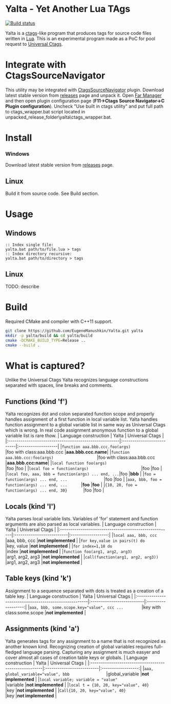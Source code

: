 # Yalta - Yet Another Lua TAgs
[![Build status](https://ci.appveyor.com/api/projects/status/2fpf7q0uf8643gvo?svg=true)](https://ci.appveyor.com/project/EugeneManushkin/yalta)

Yalta is a [ctags](https://en.wikipedia.org/wiki/Ctags)-like program that produces tags for source code files written in [Lua](https://www.lua.org/). This is an experimental program made as a PoC for pool request to [Universal Ctags](https://ctags.io/).

# Integrate with CtagsSourceNavigator
This utility may be integrated with [CtagsSourceNavigator](https://github.com/EugeneManushkin/CtagsSourceNavigator) plugin.
Download latest stable version from [releases](https://github.com/EugeneManushkin/Yalta/releases) page and unpack it. Open [Far Manager](https://www.farmanager.com/)
and then open plugin configuration page (**F11->Ctags Source Navigator->C Plugin configuration**). Uncheck "Use built in ctags utility" and put
full path to ctags_wrapper.bat script located in unpacked_release_folder\yalta\ctags_wrapper.bat.

# Install
### Windows
Download latest stable version from [releases](https://github.com/EugeneManushkin/Yalta/releases) page.
## Linux
Build it from source code. See Build section.

# Usage
## Windows
```batch
:: Index single file:
yalta.bat path/to/file.lua > tags
:: Index directory recursive:
yalta.bat path/to/directory > tags
```
## Linux
TODO: describe

# Build
Required CMake and compiler with C++11 support.
```bash
git clone https://github.com/EugeneManushkin/Yalta.git yalta
mkdir -p yalta/build && cd yalta/build
cmake -DCMAKE_BUILD_TYPE=Release ..
cmake --build .
```

# What is captured?
Unlike the Universal Ctags Yalta recognizes language constructions separated with spaces, line breaks and comments. 

## Functions (kind 'f')
Yalta recognizes dot and colon separated function scope and properly handles assignment of a first function in local variable list.
Yalta handles function assignment to a global variable list in same way as Universal Ctags which is wrong. In real code assignment
anonymous function to a global variable list is rare thow.
|                                 Language construction |                     Yalta |    Universal Ctags |
|:------------------------------------------------------|:--------------------------|:-------------------|
|```function aaa.bbb.ccc.foo(args)                   ```|foo with class:aaa.bbb.ccc |**aaa.bbb.ccc.name**|
|```function aaa.bbb.ccc:foo(args)                   ```|foo with class:aaa.bbb.ccc |**aaa.bbb.ccc:name**|
|```local function foo(args)                         ```|foo                        |foo                 |
|```local foo = function(args)                       ```|foo                        |foo                 |
|```local foo, aaa, bbb = function(args) ... end, ...```|foo                        |**bbb**             |
|```foo = function(args) ... end, ...                ```|foo                        |foo                 |
|```aaa, bbb, foo = function(args) ... end, ...      ```|**foo**                    |**foo**             |
|```{10, 20, foo = function(args) ... end, 30}       ```|foo                        |foo                 |

## Locals (kind 'l')
Yalta parses local variable lists. Variables of 'for' statement and function arguments are also parsed as local variables.
|                                 Language construction |                     Yalta |    Universal Ctags |
|:------------------------------------------------------|:--------------------------|:------------------:|
|```local aaa, bbb, ccc                              ```|aaa, bbb, ccc              |**not implemented** |
|```for key,value in pairs(t) do                     ```|key, value                 |**not implemented** |
|```for index=1,10 do                                ```|index                      |**not implemented** |
|```function foo(arg1, arg2, arg3)                   ```|arg1, arg2, arg3           |**not implemented** |
|```call(function(arg1, arg2, arg3))                 ```|arg1, arg2, arg3           |**not implemented** |

## Table keys (kind 'k')
Assignment to a sequence separated with dots is treated as a creation of a table key.
|                                 Language construction |                     Yalta |    Universal Ctags |
|:------------------------------------------------------|:--------------------------|:------------------:|
|```aaa, bbb, some.scope.key="value", ccc ...        ```|key with class:some.scope  |**not implemented** |

## Assignments (kind 'a')
Yalta generates tags for any assignment to a name that is not recognized as another known kind. Recognizing creation of global variables
requires full-fledged language parsing. Capturing any assignment is much easyer and cover almost all cases of creation table keys or globals.
|                                 Language construction |                     Yalta |    Universal Ctags |
|:------------------------------------------------------|:--------------------------|:------------------:|
|```aaa, global_variable="value", bbb                ```|global_variable            |**not implemented** |
|```local variable; variable = "value"               ```|variable                   |**not implemented** |
|```local t = {10, 20, key="value", 40}              ```|key                        |**not implemented** |
|```Call{10, 20, key="value", 40}                    ```|key                        |**not implemented** |


